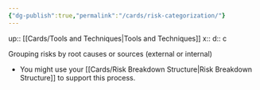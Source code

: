 ```yaml
---
{"dg-publish":true,"permalink":"/cards/risk-categorization/"}
---
```


up:: [[Cards/Tools and Techniques\|Tools and Techniques]] 
x:: 
d:: c

Grouping risks by root causes or sources (external or internal)
- You might use your [[Cards/Risk Breakdown Structure\|Risk Breakdown Structure]] to support this process. 